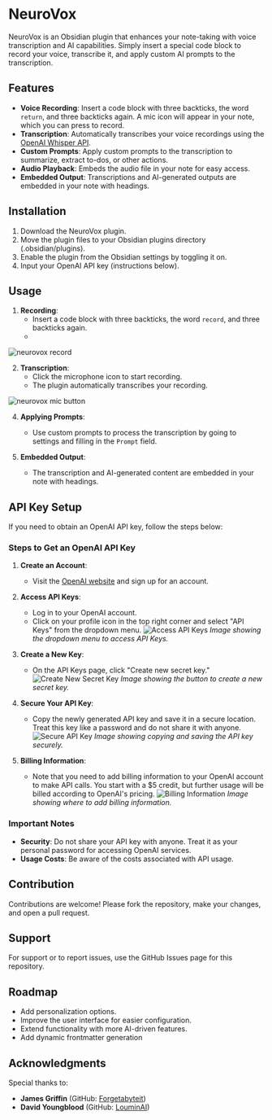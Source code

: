 # NeuroVox

NeuroVox is an Obsidian plugin that enhances your note-taking with voice transcription and AI capabilities. Simply insert a special code block to record your voice, transcribe it, and apply custom AI prompts to the transcription.

## Features

- **Voice Recording**: Insert a code block with three backticks, the word `return`, and three backticks again. A mic icon will appear in your note, which you can press to record.
- **Transcription**: Automatically transcribes your voice recordings using the [OpenAI Whisper API](https://openai.com/index/whisper/).
- **Custom Prompts**: Apply custom prompts to the transcription to summarize, extract to-dos, or other actions.
- **Audio Playback**: Embeds the audio file in your note for easy access.
- **Embedded Output**: Transcriptions and AI-generated outputs are embedded in your note with headings.

## Installation

1. Download the NeuroVox plugin.
2. Move the plugin files to your Obsidian plugins directory (.obsidian/plugins).
3. Enable the plugin from the Obsidian settings by toggling it on.
4. Input your OpenAI API key (instructions below).

## Usage

1. **Recording**:
    - Insert a code block with three backticks, the word `record`, and three backticks again.
    - 
![neurovox record](https://github.com/Synaptic-Labs-AI/NeuroVox/assets/131487882/2996f6a1-fc1e-41cd-bd98-5d3218f260c3)

2. **Transcription**:
   	- Click the microphone icon to start recording.  
    - The plugin automatically transcribes your recording.

![neurovox mic button](https://github.com/Synaptic-Labs-AI/NeuroVox/assets/131487882/0ac849c9-46f2-43ab-b3ec-b282d3a4f4a8)


4. **Applying Prompts**:
    - Use custom prompts to process the transcription by going to settings and filling in the `Prompt` field.

5. **Embedded Output**:
    - The transcription and AI-generated content are embedded in your note with headings.

## API Key Setup

If you need to obtain an OpenAI API key, follow the steps below:

### Steps to Get an OpenAI API Key

1. **Create an Account**:
    - Visit the [OpenAI website](https://www.openai.com) and sign up for an account.

2. **Access API Keys**:
    - Log in to your OpenAI account.
    - Click on your profile icon in the top right corner and select "API Keys" from the dropdown menu.
      ![Access API Keys](path/to/access-api-keys.png)
      *Image showing the dropdown menu to access API Keys.*

3. **Create a New Key**:
    - On the API Keys page, click "Create new secret key."
      ![Create New Secret Key](path/to/create-new-key.png)
      *Image showing the button to create a new secret key.*

4. **Secure Your API Key**:
    - Copy the newly generated API key and save it in a secure location. Treat this key like a password and do not share it with anyone.
      ![Secure API Key](path/to/secure-api-key.png)
      *Image showing copying and saving the API key securely.*

5. **Billing Information**:
    - Note that you need to add billing information to your OpenAI account to make API calls. You start with a $5 credit, but further usage will be billed according to OpenAI's pricing.
      ![Billing Information](path/to/billing-info.png)
      *Image showing where to add billing information.*

### Important Notes

- **Security**: Do not share your API key with anyone. Treat it as your personal password for accessing OpenAI services.
- **Usage Costs**: Be aware of the costs associated with API usage.

## Contribution

Contributions are welcome! Please fork the repository, make your changes, and open a pull request.

## Support

For support or to report issues, use the GitHub Issues page for this repository.

## Roadmap

- Add personalization options.
- Improve the user interface for easier configuration.
- Extend functionality with more AI-driven features.
- Add dynamic frontmatter generation

## Acknowledgments

Special thanks to:
- **James Griffin** (GitHub: [Forgetabyteit](https://github.com/Forgetabyteit))
- **David Youngblood** (GitHub: [LouminAI](https://github.com/thedavidyoungblood))
